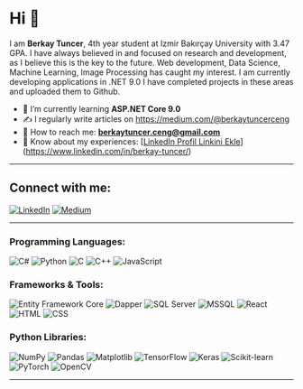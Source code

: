 # Hi 👋

I am **Berkay Tuncer**, 4th year student at Izmir Bakırçay University with 3.47 GPA. I have always believed in and focused on research and development, as I believe this is the key to the future. Web development, Data Science, Machine Learning, Image Processing has caught my interest. I am currently developing applications in .NET 9.0 I have completed projects in these areas and uploaded them to Github.

- 🌱 I’m currently learning **ASP.NET Core 9.0**
- ✍️ I regularly write articles on https://medium.com/@berkaytuncerceng
- 📧 How to reach me: **berkaytuncer.ceng@gmail.com**
- 💼 Know about my experiences: [[LinkedIn Profil Linkini Ekle](https://www.linkedin.com/in/username/)](https://www.linkedin.com/in/berkay-tuncer/)

---
## Connect with me:

[![LinkedIn](https://img.shields.io/badge/LinkedIn-blue?style=for-the-badge&logo=linkedin)](https://www.linkedin.com/in/berkay-tuncer/)
[![Medium](https://img.shields.io/badge/Medium-black?style=for-the-badge&logo=medium)](https://medium.com/@berkaytuncerceng)

---
### Programming Languages:
![C#](https://img.shields.io/badge/C%23-239120?style=for-the-badge&logo=csharp&logoColor=white)
![Python](https://img.shields.io/badge/Python-3776AB?style=for-the-badge&logo=python&logoColor=white)
![C](https://img.shields.io/badge/C-00599C?style=for-the-badge&logo=c&logoColor=white)
![C++](https://img.shields.io/badge/C++-00599C?style=for-the-badge&logo=cplusplus&logoColor=white)
![JavaScript](https://img.shields.io/badge/JavaScript-F7DF1E?style=for-the-badge&logo=javascript&logoColor=black)

### Frameworks & Tools:
![Entity Framework Core](https://img.shields.io/badge/EF%20Core-512BD4?style=for-the-badge&logo=dotnet&logoColor=white)
![Dapper](https://img.shields.io/badge/Dapper-0C89E3?style=for-the-badge&logo=nuget&logoColor=white)
![SQL Server](https://img.shields.io/badge/SQL%20Server-CC2927?style=for-the-badge&logo=microsoftsqlserver&logoColor=white)
![MSSQL](https://img.shields.io/badge/MSSQL-CC2927?style=for-the-badge&logo=microsoftsqlserver&logoColor=white)
![React](https://img.shields.io/badge/React-20232A?style=for-the-badge&logo=react&logoColor=61DAFB)
![HTML](https://img.shields.io/badge/HTML-E34F26?style=for-the-badge&logo=html5&logoColor=white)
![CSS](https://img.shields.io/badge/CSS-1572B6?style=for-the-badge&logo=css3&logoColor=white)

### Python Libraries:
![NumPy](https://img.shields.io/badge/NumPy-013243?style=for-the-badge&logo=numpy&logoColor=white)
![Pandas](https://img.shields.io/badge/Pandas-150458?style=for-the-badge&logo=pandas&logoColor=white)
![Matplotlib](https://img.shields.io/badge/Matplotlib-ffffff?style=for-the-badge&logo=python&logoColor=black)
![TensorFlow](https://img.shields.io/badge/TensorFlow-FF6F00?style=for-the-badge&logo=tensorflow&logoColor=white)
![Keras](https://img.shields.io/badge/Keras-D00000?style=for-the-badge&logo=keras&logoColor=white)
![Scikit-learn](https://img.shields.io/badge/Scikit--Learn-F7931E?style=for-the-badge&logo=scikit-learn&logoColor=white)
![PyTorch](https://img.shields.io/badge/PyTorch-EE4C2C?style=for-the-badge&logo=pytorch&logoColor=white)
![OpenCV](https://img.shields.io/badge/OpenCV-5C3EE8?style=for-the-badge&logo=opencv&logoColor=white)

---
